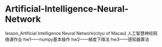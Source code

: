 # Artificial-Intelligence-Neural-Network
lesson_Artificial Intelligence Neural Network(cityu of Macau)
人工智慧神经网络课作业
hw1——numpy基本操作
hw2——梯度下降法
hw3——感知器算法
